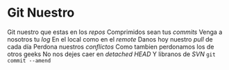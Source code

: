 # Git Nuestro

  Git nuestro que estas en los *repos*
  Comprimidos sean tus *commits*
  Venga a nosotros tu *log*
  En el local como en el *remote*
  Danos hoy nuestro *pull* de cada día
  Perdona nuestros *conflictos*
  Como tambien perdonamos los de otros geeks
  No nos dejes caer en *detached HEAD*
  Y libranos  de *SVN*
  `git commit --amend`
